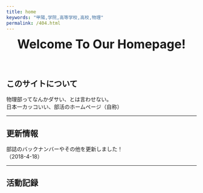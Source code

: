 ```yaml
---
title: home
keywords: "甲陽,学院,高等学校,高校,物理"
permalink: /404.html
---
```


<!--
[<img src="https://github.com/goodroot/hugo-classic/raw/master/images/partywizard.gif" style="max-width:15%;min-width:40px;float:right;" alt="Github repo" />](https://github.com/goodroot/hugo-classic)
-->
<div style="text-align: center;">
<font size="6"><b>Welcome To Our Homepage!<br><br></b></font>
</div>

## このサイトについて
物理部ってなんかダサい、とは言わせない。  
日本一カッコいい、部活のホームページ（自称）


<hr/>

## 更新情報

部誌のバックナンバーやその他を更新しました！  
（2018-4-18）

<hr/>

## 活動記録
